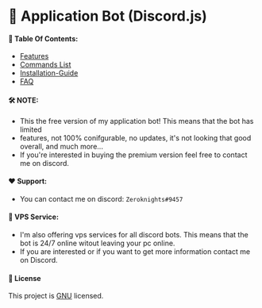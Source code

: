 # 🚀 Application Bot (Discord.js)


####  📔 Table Of Contents:
* [Features](https://github.com/Youniz/Minecraft-Factions-Bot/blob/main/docs/features.md)
* [Commands  List](https://github.com/Youniz/Minecraft-Factions-Bot/blob/main/docs/commands.md)
* [Installation-Guide](https://github.com/Zeroknights16/Application-Bot-Discord.js-/blob/main/docs/installation.md)
* [FAQ](https://github.com/Zeroknights16/Application-Bot-Discord.js-/blob/main/docs/faq.md)

#### 🛠️ NOTE:
* This the free version of my application bot! This means that the bot has limited
* features, not 100% conifgurable, no updates, it's not looking that good overall, and much more...
* If you're interested in buying the premium version feel free to contact me on discord. 

#### ❤️ Support:
* You can contact me on discord: `Zeroknights#9457`

#### 🌟 VPS Service:
* I'm also offering vps services for all discord bots. This means that the bot is 24/7 online witout leaving your pc online.
* If you are interested or if you want to get more information contact me on Discord. 

#### 📝 License
This project is [GNU](https://github.com/jonrandoem/eyeos) licensed.
